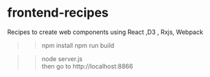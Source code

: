 # frontend-recipes
Recipes to create web components using React ,D3 , Rxjs, Webpack

>> npm install
>>npm run build

>>node server.js     
>> then go to http://localhost:8866
